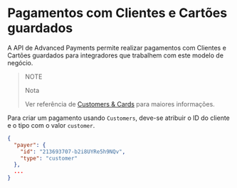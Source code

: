 ﻿# Pagamentos com Clientes e Cartões guardados

A API de Advanced Payments permite realizar pagamentos com Clientes e Cartões guardados para integradores que trabalhem com este modelo de negócio.

> NOTE
> 
> Nota
>
> Ver referência de [Customers & Cards](https://www.mercadopago.com.br/developers/pt/guides/payments/api/customers-and-cards) para maiores informações.

Para criar um pagamento usando `Customers`, deve-se atribuir o ID do cliente e o tipo com o valor `customer`.


```json
{
  "payer": {
    "id": "213693707-b2i8UYRe5h9NQv",
    "type": "customer"
  },
  ...
}
```
